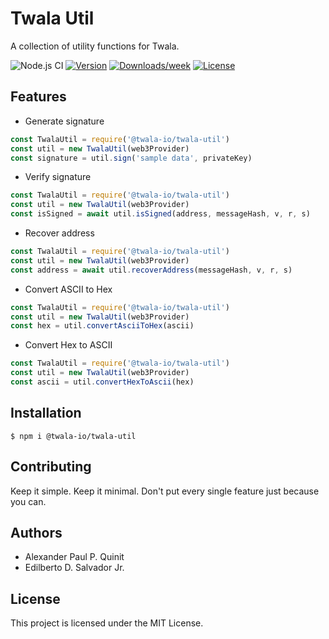 # Twala Util

A collection of utility functions for Twala.

![Node.js CI](https://github.com/twala-io/twala-util/workflows/Node.js%20CI/badge.svg)
[![Version](https://img.shields.io/npm/v/@twala-io/twala-util.svg)](https://npmjs.org/package/@twala-io/twala-util)
[![Downloads/week](https://img.shields.io/npm/dw/@twala-io/twala-util.svg)](https://npmjs.org/package/@twala-io/twala-util)
[![License](https://img.shields.io/npm/l/@twala-io/twala-util.svg)](https://github.com/twala-io/twala-util/blob/master/package.json)

## Features

* Generate signature
```js
const TwalaUtil = require('@twala-io/twala-util')
const util = new TwalaUtil(web3Provider)
const signature = util.sign('sample data', privateKey)
```

* Verify signature
```js
const TwalaUtil = require('@twala-io/twala-util')
const util = new TwalaUtil(web3Provider)
const isSigned = await util.isSigned(address, messageHash, v, r, s)
```

* Recover address
```js
const TwalaUtil = require('@twala-io/twala-util')
const util = new TwalaUtil(web3Provider)
const address = await util.recoverAddress(messageHash, v, r, s)
```

* Convert ASCII to Hex
```js
const TwalaUtil = require('@twala-io/twala-util')
const util = new TwalaUtil(web3Provider)
const hex = util.convertAsciiToHex(ascii)
```

* Convert Hex to ASCII
```js
const TwalaUtil = require('@twala-io/twala-util')
const util = new TwalaUtil(web3Provider)
const ascii = util.convertHexToAscii(hex)
```

## Installation

```sh-session
$ npm i @twala-io/twala-util
```

## Contributing

Keep it simple. Keep it minimal. Don't put every single feature just because you can.

## Authors

* Alexander Paul P. Quinit
* Edilberto D. Salvador Jr.

## License

This project is licensed under the MIT License.
